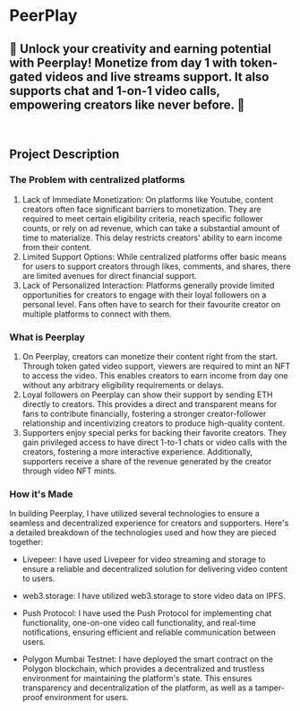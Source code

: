 # PeerPlay
## 🎥 Unlock your creativity and earning potential with Peerplay! Monetize from day 1 with token-gated videos and live streams support. It also supports chat and 1-on-1 video calls, empowering creators like never before. 🚀
<br/>

## Project Description

### The Problem with centralized platforms
1. Lack of Immediate Monetization: On platforms like Youtube, content creators often face significant barriers to monetization. They are required to meet certain eligibility criteria, reach specific follower counts, or rely on ad revenue, which can take a substantial amount of time to materialize. This delay restricts creators' ability to earn income from their content.
2. Limited Support Options: While centralized platforms offer basic means for users to support creators through likes, comments, and shares, there are limited avenues for direct financial support.
3. Lack of Personalized Interaction: Platforms generally provide limited opportunities for creators to engage with their loyal followers on a personal level. Fans often have to search for their favourite creator on multiple platforms to connect with them.

   
### What is Peerplay
1. On Peerplay, creators can monetize their content right from the start. Through token gated video support, viewers are required to mint an NFT to access the video. This enables creators to earn income from day one without any arbitrary eligibility requirements or delays.
2. Loyal followers on Peerplay can show their support by sending ETH directly to creators. This provides a direct and transparent means for fans to contribute financially, fostering a stronger creator-follower relationship and incentivizing creators to produce high-quality content.
3. Supporters enjoy special perks for backing their favorite creators. They gain privileged access to have direct 1-to-1 chats or video calls with the creators, fostering a more interactive experience. Additionally, supporters receive a share of the revenue generated by the creator through video NFT mints.

### How it's Made
In building Peerplay, I have utilized several technologies to ensure a seamless and decentralized experience for creators and supporters. Here's a detailed breakdown of the technologies used and how they are pieced together:

- Livepeer: I have used Livepeer for video streaming and storage to ensure a reliable and decentralized solution for delivering video content to users.

- web3.storage: I have utilized web3.storage to store video data on IPFS.

- Push Protocol: I have used the Push Protocol for implementing chat functionality, one-on-one video call functionality, and real-time notifications, ensuring efficient and reliable communication between users.

- Polygon Mumbai Testnet: I have deployed the smart contract on the Polygon blockchain, which provides a decentralized and trustless environment for maintaining the platform's state. This ensures transparency and decentralization of the platform, as well as a tamper-proof environment for users.
